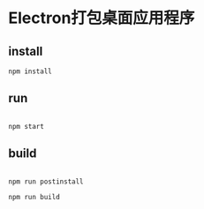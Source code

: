 # Electron打包桌面应用程序

## install
```
npm install
```

## run
```

npm start
```

## build
```

npm run postinstall

npm run build
```
